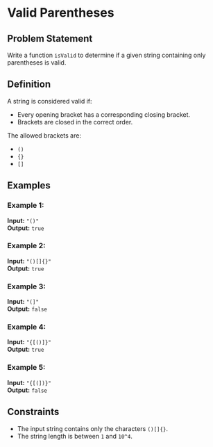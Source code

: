 # Valid Parentheses

## Problem Statement

Write a function `isValid` to determine if a given string containing only parentheses is valid.

## Definition

A string is considered valid if:
- Every opening bracket has a corresponding closing bracket.
- Brackets are closed in the correct order.

The allowed brackets are:  
- `()`  
- `{}`  
- `[]`  

## Examples

### Example 1:

**Input:** `"()"`  
**Output:** `true`

### Example 2:

**Input:** `"()[]{}"`  
**Output:** `true`

### Example 3:

**Input:** `"(]"`  
**Output:** `false`

### Example 4:

**Input:** `"{[()]}"`  
**Output:** `true`

### Example 5:

**Input:** `"{[(])}"`  
**Output:** `false`

## Constraints

- The input string contains only the characters `()[]{}`.
- The string length is between `1` and `10^4`.
